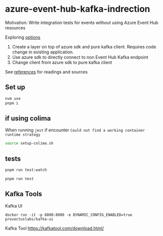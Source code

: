 # azure-event-hub-kafka-indrection

Motivation: Write integration tests for events without using Azure Event Hub resources

Exploring [options](options.md)
1. Create a layer on top of azure sdk and pure kafka client. Requires code change in existing application.
2. Use azure sdk to directly connect to non Event Hub Kafka endpoint
3. Change client from azure sdk to pure kafka client


See [references](references.md) for readings and sources

## Set up

```bash
nvm use
pnpm i
```

## if using colima

When running `jest` if encounter `Could not find a working container runtime strategy`

```bash
source setup-colima.sh
```

## tests

```bash
pnpm run test:watch
```

```bash
pnpm run test
```

## Kafka Tools

Kafka UI

```docker run -it -p 8080:8080 -e DYNAMIC_CONFIG_ENABLED=true provectuslabs/kafka-ui```

Kafka Tool
<https://kafkatool.com/download.html/>